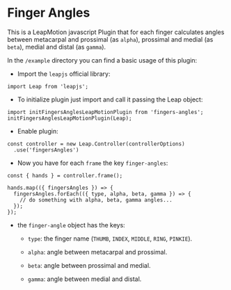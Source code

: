 # Finger Angles

This is a LeapMotion javascript Plugin that for each finger calculates angles between metacarpal and prossimal (as `alpha`), prossimal and medial (as `beta`), medial and distal (as `gamma`).

In the `/example` directory you can find a basic usage of this plugin:

* Import the `leapjs` official library:

```
import Leap from 'leapjs';
```

* To initialize plugin just import and call it passing the Leap object:

```
import initFingersAnglesLeapMotionPlugin from 'fingers-angles';
initFingersAnglesLeapMotionPlugin(Leap);
```

* Enable plugin:

```
const controller = new Leap.Controller(controllerOptions)
  .use('fingersAngles')
```

* Now you have for each `frame` the key `finger-angles`:

```
const { hands } = controller.frame();

hands.map(({ fingersAngles }) => {
  fingersAngles.forEach(({ type, alpha, beta, gamma }) => {
    // do something with alpha, beta, gamma angles...
  });
});
```

* the `finger-angle` object has the keys:

  * `type`: the finger name (`THUMB`, `INDEX`, `MIDDLE`, `RING`, `PINKIE`).

  * `alpha`: angle between metacarpal and prossimal.

  * `beta`: angle between prossimal and medial.

  * `gamma`: angle between medial and distal.

